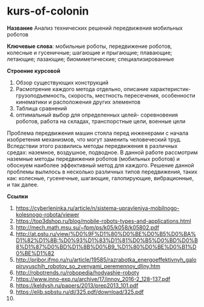 # kurs-of-colonin
**Название**  Анализ технических решений передвижения мобильных роботов

**Ключевые слова**: мобильные роботы, передвижение роботов, колесные и гусеничные;
шагающие и прыгающие; плавающие; летающие; лазающие; биомиметические; специализированные

**Строение курсовой**  
1) Обзор существующих конструкций
2) Расмотрение каждого метода отдельно, описание характеристик-грузоподъемность, скорость, местность пересечения, особенности кинематики и расположения других элементов
3) Таблица сравнений
4) оптимальный выбор для определенных целей- соревновения роботов, работа на складах, транспорстные цели, военные цели 


 Проблема передвижения машин стояла перед инженерами с начала изобретения механизмов, что могут заменить человеческий труд. Вследствии этого развились методы передвижения в различных средах: наземное, воздушное, подводное. В данной  работе рассмотрим наземные методы передвижения роботов (мобильных роботов) и обоснуем наиболее эффективный метод для каждого. Решение данной проблемы вылилось в несколько различных типов передвижения, таких как: колесные, гусенечные, шагающие, галопирующие, вибрационные, и так далее. 

**Ссылки**
1)  https://cyberleninka.ru/article/n/sistema-upravleniya-mobilnogo-kolesnogo-robota/viewer
2)  https://top3dshop.ru/blog/mobile-robots-types-and-applications.html
3)  http://mech.math.msu.su/~fpm/ps/k05/k058/k05802.pdf
4)  http://at.pstu.ru/view/%D0%9F%D1%80%D0%BE%D0%B5%D0%BA%D1%82%D1%8B:%D0%93%D1%83%D1%81%D0%B5%D0%BD%D0%B8%D1%87%D0%BD%D1%8B%D0%B9_%D1%80%D0%BE%D0%B1%D0%BE%D1%82
5)  http://pribor.ifmo.ru/ru/article/19585/razrabotka_energoeffektivnyh_galopiruyuschih_robotov_so_zvenyami_peremennoy_dliny.htm
6)  http://robotrends.ru/robopedia/hodyashie-roboty
7)  https://www.inno-exp.ru/archive/17/innov_2016-2_128-137.pdf
8)  https://keldysh.ru/papers/2013/prep2013_101.pdf
9)  https://elib.spbstu.ru/dl/325.pdf/download/325.pdf
10)  
